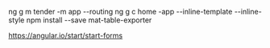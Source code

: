 ng g m tender -m app --routing
ng g c home -app --inline-template --inline-style
npm install --save mat-table-exporter

https://angular.io/start/start-forms
